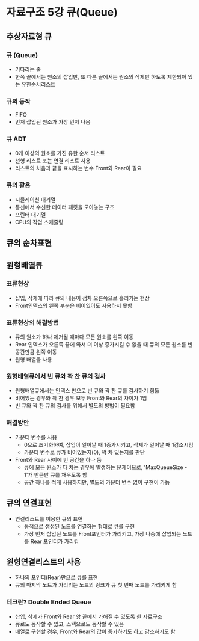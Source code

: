 # 자료구조 5강 큐(Queue)

## 추상자료형 큐

### 큐 (Queue)
- 기다리는 줄
- 한쪽 끝에서는 원소의 삽입만, 또 다른 끝에서는 원소의 삭제만 하도록 제한되어 있는 유한순서리스트

### 큐의 동작
- FIFO
- 먼저 삽입된 원소가 가장 먼저 나옴

### 큐 ADT
- 0개 이상의 원소를 가진 유한 순서 리스트
- 선형 리스트 또는 연결 리스트 사용
- 리스트의 처음과 끝을 표시하는 변수 Front와 Rear이 필요

### 큐의 활용
- 시뮬레이션 대기열
- 통신에서 수신한 데이터 패킷을 모아놓는 구조
- 프린터 대기열
- CPU의 작업 스케줄링


## 큐의 순차표현

## 원형배열큐

### 표류현상
- 삽입, 삭제에 따라 큐의 내용이 점차 오른쪽으로 흘러가는 현상
- Front인덱스의 왼쪽 부분은 비어있어도 사용하지 못함

### 표류현상의 해결방법
- 큐의 원소가 하나 제거될 때마다 모든 원소를 왼쪽 이동
- Rear 인덱스가 오른쪽 끝에 와서 더 이상 증가시킬 수 없을 때 큐의 모든 원소를 빈 공간만큼 왼쪽 이동
- 원형 배열을 사용

### 원형배열큐에서 빈 큐와 꽉 찬 큐의 검사
- 원형배열큐에서는 인덱스 만으로 빈 큐와 꽉 찬 큐를 검사하기 힘듦
- 비어있는 경우와 꽉 찬 경우 모두 Front와 Rear의 차이가 1임
- 빈 큐와 꽉 찬 큐의 검사를 위해서 별도의 방법이 필요함

### 해결방안
- 카운터 변수를 사용 
  - 0으로 초기화하여, 삽입이 일어날 때 1증가시키고, 삭제가 일어날 때 1감소시킴
  - 카운터 변수로 큐가 비어있는지(0), 꽉 차 있는지를 판단
- Front와 Rear 사이에 빈 공간을 하나 둠 
  - 큐에 모든 원소가 다 차는 경우에 발생하는 문제이므로, 'MaxQueueSize - 1'개 만큼만 큐를 채우도록 함
  - 공간 하나를 적게 사용하지만, 별도의 카운터 변수 없이 구현이 가능


## 큐의 연결표현
- 연결리스트를 이용한 큐의 표현
  - 동적으로 생성된 노드를 연결하는 형태로 큐를 구현
  - 가장 먼저 삽입된 노드를 Front포인터가 가리키고, 가장 나중에 삽입되는 노드를 Rear 포인터가 가리킴

## 원형연결리스트의 사용
- 하나의 포인터(Rear)만으로 큐를 표현
- 큐의 마지막 노트가 가리키는 노드의 링크가 큐 첫 번째 노드를 가리키게 함

### 데크란? Double Ended Queue
- 삽입, 삭제가 Front와 Rear 양 끝에서 가해질 수 있도록 한 자료구조
- 큐로도 동작할 수 있고, 스택으로도 동작할 수 있음
- 배열로 구현할 경우, Front와 Rear의 값이 증가하기도 하고 감소하기도 함
